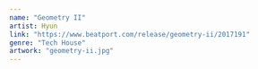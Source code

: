 ```yaml
---
name: "Geometry II"
artist: Hyun
link: "https://www.beatport.com/release/geometry-ii/2017191"
genre: "Tech House"
artwork: "geometry-ii.jpg"
---
```

